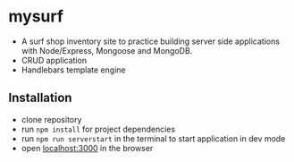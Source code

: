 # mysurf

- A surf shop inventory site to practice building server side applications with Node/Express, Mongoose and MongoDB.
- CRUD application 
- Handlebars template engine

## Installation 

- clone repository
- run `npm install` for project dependencies
- run `npm run serverstart` in the terminal to start application in dev mode
- open [localhost:3000](localhost:3000) in the browser


